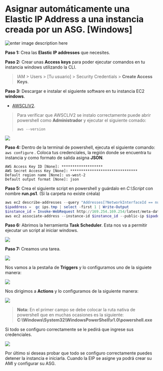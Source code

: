 # Asignar automáticamente una Elastic IP Address a una instancia creada por un ASG. [Windows]


![enter image description here](https://p2zk82o7hr3yb6ge7gzxx4ki-wpengine.netdna-ssl.com/wp-content/uploads/AWS-ASGs-2.png)

**Paso 1:** Crea las **Elastic IP addresses** que necesites.

**Paso 2:** Crear unas **Access keys** para poder ejecutar comandos en tu instancia windows utilizando la CLI.

> IAM > Users > [Tu usuario] > Security Credentials > **Create Access Keys**.



**Paso 3:** Descargar e instalar el siguiente software en tu instancia EC2 **windows**.

 - [AWSCLIV2](https://awscli.amazonaws.com/AWSCLIV2.msi).


> Para verificar que AWSCLIV2 se instalo correctamente puede abrir powershell como **Administrador** y ejecutar el siguiente comado: 
> 
> `aws --version`

![](https://lh6.googleusercontent.com/yaUf5gEXc8DiTizY_UkxsdPx-xiWfgts-tBPohqIi3Wy2z534-FTitPDJzBNCDWWuy5bsYAT1xIkmdsuWDlJ3STYVU0MHGZXq7B09RGIsozhepgosJ6TNidxvfpHZ9joJeVMf3hm)

**Paso 4:** Dentro de la terminal de powershell, ejecuta el siguiente comando: `aws configure` . Coloca tus credenciales, la región donde se encuentra tu instancia y como formato de salida asigna **JSON**.

```
AWS Access Key ID [None]: *******************
AWS Secret Access Key [None]: *******************************
Default region name [None]: us-west-2
Default output format [None]: json
```

**Paso 5:** Crea el siguiente script en powershell y guárdalo en *C:\Script* con nombre **run.ps1**. (Si la carpeta no existe créala)

```powershell
aws ec2 describe-addresses --query "Addresses[?NetworkInterfaceId == null ].PublicIp" | Out-String | ConvertFrom-Json > ips.tmp
$ipaddress =  gc ips.tmp | select -first 1 | Write-Output
$instance_id = Invoke-WebRequest http://169.254.169.254/latest/meta-data/instance-id | Select-String -Pattern 'i.*'
aws ec2 associate-address --instance-id $instance_id --public-ip $ipaddress
```

**Paso 6:** Abrimos la herramienta **Task Scheduler**. Esta nos va a permitir ejecutar un script al iniciar windows.

  ![](https://lh5.googleusercontent.com/p15Us2bm7RvgRsLOXIrbK2ImDXGje2p77144yKk84zdcRmG5lzI4LRB5CfQYGrUXJuqIXuAPUAPQh0HAp69UdgqrNxdwMWkuqqlHoRxq-qfRh-VCqLeKylQDg7-tRtD8-uo_saMt)



**Paso 7:**  Creamos una tarea.


![](https://lh5.googleusercontent.com/v5QEZDzr3qtJy-1gA5wI5t7SthADWMhN-FGKMflUVXDu2hyZOD0hl4oHr5Ivd4T0NPGaKVdC-B9iWsJRyLBKLZWEUU1BMAFgcLXDwa01_p4q2h_dwH6gIb_S7N_wkkJxH5HjVBUe)


Nos vamos a la pestaña de **Triggers** y lo configuramos uno de la siguiete manera:

**![](https://lh4.googleusercontent.com/VkmEk59Vj2GM5yA3JXi1Wc68y9k75jEJr1NJwD0G-NrNQnySyb2XDPTs6NnO2cQdJHK6t7gghTIKd1Nv2d48-UKF5h71jPqD6XZArCvOuSCT1g69uK7Y6l57iTRrtVPw3rHwCmxA)**

Nos dirigimos a **Actions** y lo configuramos de la siguiente manera:

**![](https://lh6.googleusercontent.com/6LfTSUdUH7dnYglcDi86XgrACSbIPJbRyB2BJVWCzlJJ28KHwPtkukEl63FTzdfTAA7Fp5fRj90ty5IiU6h_VtOjWJm6cgq357IV0k-cU1NruUFhLcjUbPIGblGHSxGu9mtbhKcJ)**

> **Nota:** En el primer campo se debe colocar la ruta nativa de powershell que en muchas ocasiones es la siguiente: **C:\Windows\System32\WindowsPowerShell\v1.0\powershell.exe**

Si todo se configuro correctamente se le pedirá que ingrese sus credenciales.

**![](https://lh4.googleusercontent.com/FosYPoCQ9RQpuZzU6maYyU8LQAoO1eXgZrdGgo9utX6srpbzgvos6XqATdstCIaPHvxJT7SsbEOBOR9co3BZURdeuy79hfAHFvb842fJVXbPlo5ihZssNmC1_9kCYwBLNWvaxHUU)**

Por último si deseas probar que todo se configuro correctamente puedes detener la instancia e iniciarla. Cuando la EIP se asigne ya podrá crear su AMI y configurar su ASG.









